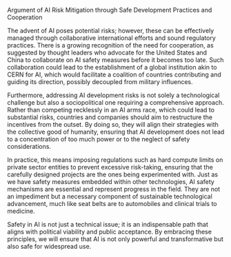 Argument of AI Risk Mitigation through Safe Development Practices and Cooperation

The advent of AI poses potential risks; however, these can be effectively managed through collaborative international efforts and sound regulatory practices. There is a growing recognition of the need for cooperation, as suggested by thought leaders who advocate for the United States and China to collaborate on AI safety measures before it becomes too late. Such collaboration could lead to the establishment of a global institution akin to CERN for AI, which would facilitate a coalition of countries contributing and guiding its direction, possibly decoupled from military influences.

Furthermore, addressing AI development risks is not solely a technological challenge but also a sociopolitical one requiring a comprehensive approach. Rather than competing recklessly in an AI arms race, which could lead to substantial risks, countries and companies should aim to restructure the incentives from the outset. By doing so, they will align their strategies with the collective good of humanity, ensuring that AI development does not lead to a concentration of too much power or to the neglect of safety considerations.

In practice, this means imposing regulations such as hard compute limits on private sector entities to prevent excessive risk-taking, ensuring that the carefully designed projects are the ones being experimented with. Just as we have safety measures embedded within other technologies, AI safety mechanisms are essential and represent progress in the field. They are not an impediment but a necessary component of sustainable technological advancement, much like seat belts are to automobiles and clinical trials to medicine.

Safety in AI is not just a technical issue; it is an indispensable path that aligns with political viability and public acceptance. By embracing these principles, we will ensure that AI is not only powerful and transformative but also safe for widespread use.